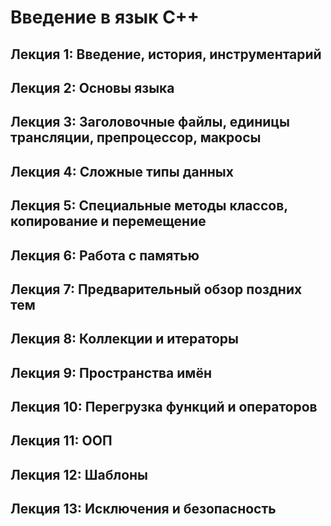 # Введение в язык C++
## Лекция 1: Введение, история, инструментарий

## Лекция 2: Основы языка

## Лекция 3: Заголовочные файлы, единицы трансляции, препроцессор, макросы

## Лекция 4: Сложные типы данных

## Лекция 5: Специальные методы классов, копирование и перемещение

## Лекция 6: Работа с памятью

## Лекция 7: Предварительный обзор поздних тем

## Лекция 8: Коллекции и итераторы

## Лекция 9: Пространства имён

## Лекция 10: Перегрузка функций и операторов

## Лекция 11: ООП

## Лекция 12: Шаблоны

## Лекция 13: Исключения и безопасность

